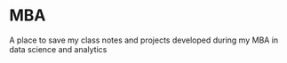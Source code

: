 # MBA
A place to save my class notes and projects developed during my MBA in data science and analytics
